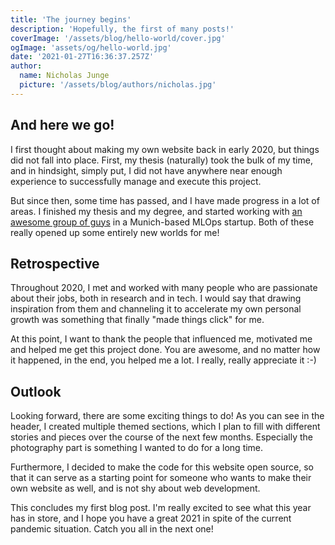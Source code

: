```yaml
---
title: 'The journey begins'
description: 'Hopefully, the first of many posts!'
coverImage: '/assets/blog/hello-world/cover.jpg'
ogImage: 'assets/og/hello-world.jpg'
date: '2021-01-27T16:36:37.257Z'
author:
  name: Nicholas Junge
  picture: '/assets/blog/authors/nicholas.jpg'
---
```


## And here we go!

I first thought about making my own website back in early 2020, but things did not fall into place. First, my thesis (naturally) took the bulk of my time, and in hindsight, simply put, I did not have anywhere near enough experience to successfully manage and execute this project.

But since then, some time has passed, and I have made progress in a lot of areas. I finished my thesis and my degree, and started working with [an awesome group of guys](https://maiot.io/) in a Munich-based MLOps startup. Both of these really opened up some entirely new worlds for me!

## Retrospective

Throughout 2020, I met and worked with many people who are passionate about their jobs, both in research and in tech. I would say that drawing inspiration from them and channeling it to accelerate my own personal growth was something that finally "made things click" for me.

At this point, I want to thank the people that influenced me, motivated me and helped me get this project done. You are awesome, and no matter how it happened, in the end, you helped me a lot. I really, really appreciate it :-)

## Outlook

Looking forward, there are some exciting things to do! As you can see in the header, I created multiple themed sections, which I plan to fill with different stories and pieces over the course of the next few months.
Especially the photography part is something I wanted to do for a long time.

Furthermore, I decided to make the code for this website open source, so that it can serve as a starting point for someone who wants to make their own website as well, and is not shy about web development. 

This concludes my first blog post. I'm really excited to see what this year has in store, and I hope you have a great 2021 in spite of the current pandemic situation. Catch you all in the next one!
